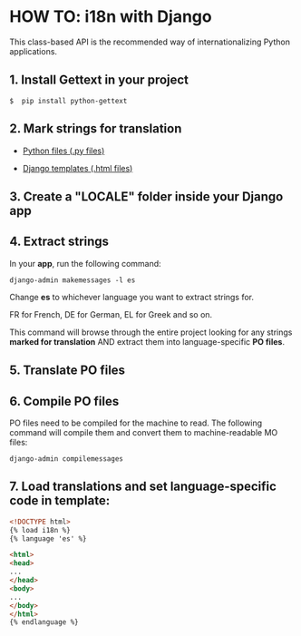 # HOW TO: i18n with Django

This class-based API is the recommended way of internationalizing Python applications. 

## 1. Install Gettext in your project

```
$  pip install python-gettext
```
## 2. Mark strings for translation

- [Python files (\.py files)](/assets/python/gettext/README.md)
 
- [Django templates (\.html files)](/assets/django/templates_mark_for_translation/README.md)

## 3. Create a "LOCALE" **folder** inside your Django **app**

## 4. Extract strings

In your **app**, run the following command:
``` Console
django-admin makemessages -l es
```
Change **es** to whichever language you want to extract strings for.

FR for French, DE for German, EL for Greek and so on.

This command will browse through the entire project looking for any strings **marked for translation** AND extract them into language-specific **PO files**.

## 5. Translate PO files

## 6. Compile PO files

PO files need to be compiled for the machine to read.
The following command will compile them and convert them to machine-readable MO files:
``` Console
django-admin compilemessages
```
## 7. Load translations and set language-specific code in template:
``` HTML
<!DOCTYPE html>
{% load i18n %}
{% language 'es' %}

<html>
<head>
...
</head>
<body>
...
</body>
</html>
{% endlanguage %}
```